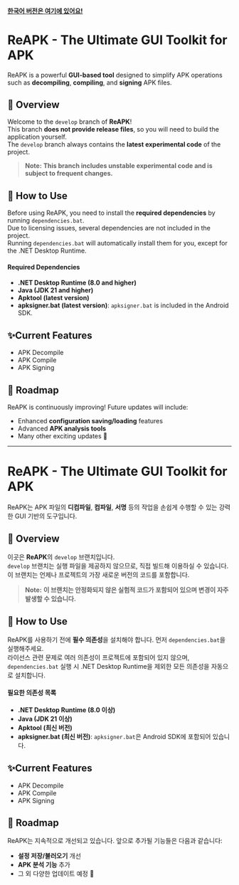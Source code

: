 #### [한국어 버전은 여기에 있어요!](https://github.com/Koharu0/ReAPK?tab=readme-ov-file#reapk---the-ultimate-gui-toolkit-for-apk-1)
# ReAPK - The Ultimate GUI Toolkit for APK
ReAPK is a powerful **GUI-based tool** designed to simplify APK operations such as **decompiling**, **compiling**, and **signing** APK files.

## 📖 Overview
Welcome to the `develop` branch of **ReAPK**!<br>
This branch **does not provide release files**, so you will need to build the application yourself.<br>
The `develop` branch always contains the **latest experimental code** of the project.

> **Note:** **This branch includes unstable experimental code and is subject to frequent changes.**
 
## 🚀 How to Use
Before using ReAPK, you need to install the **required dependencies** by running `dependencies.bat`.<br>
Due to licensing issues, several dependencies are not included in the project.<br>
Running `dependencies.bat` will automatically install them for you, except for the .NET Desktop Runtime.

#### Required Dependencies
- **.NET Desktop Runtime (8.0 and higher)**
- **Java (JDK 21 and higher)**
- **Apktool (latest version)**
- **apksigner.bat (latest version)**: `apksigner.bat` is included in the Android SDK.

## ✨Current Features

- APK Decompile
- APK Compile
- APK Signing

## 🌟 Roadmap
ReAPK is continuously improving! Future updates will include:
- Enhanced **configuration saving/loading** features
- Advanced **APK analysis tools**
- Many other exciting updates 🚀
---
# ReAPK - The Ultimate GUI Toolkit for APK
ReAPK는 APK 파일의 **디컴파일**, **컴파일**, **서명** 등의 작업을 손쉽게 수행할 수 있는 강력한 GUI 기반의 도구입니다.

## 📖 Overview

이곳은 **ReAPK**의 `develop` 브랜치입니다.<br>`develop` 브랜치는 실행 파일을 제공하지 않으므로, 직접 빌드해 이용하실 수 있습니다.<br>이 브랜치는 언제나 프로젝트의 가장 새로운 버전의 코드를 포함합니다.

> **Note:** **이 브랜치는 안정화되지 않은 실험적 코드가 포함되어 있으며 변경이 자주 발생할 수 있습니다.**

## 🚀 How to Use
ReAPK를 사용하기 전에 **필수 의존성**을 설치해야 합니다.  먼저 `dependencies.bat`을 실행해주세요.<br>
라이선스 관련 문제로 여러 의존성이 프로젝트에 포함되어 있지 않으며, `dependencies.bat` 실행 시 .NET Desktop Runtime을 제외한 모든 의존성을 자동으로 설치합니다.<br>
#### 필요한 의존성 목록
- **.NET Desktop Runtime (8.0 이상)**
- **Java (JDK 21 이상)**
- **Apktool (최신 버전)**
- **apksigner.bat (최신 버전)**: `apksigner.bat`은 Android SDK에 포함되어 있습니다.

## ✨Current Features

- APK Decompile
- APK Compile
- APK Signing

## 🌟 Roadmap
ReAPK는 지속적으로 개선되고 있습니다. 앞으로 추가될 기능들은 다음과 같습니다:
- **설정 저장/불러오기** 개선
- **APK 분석 기능** 추가
- 그 외 다양한 업데이트 예정 🚀

